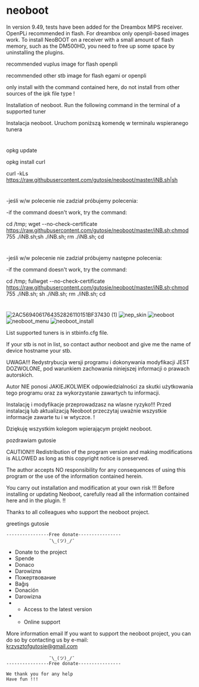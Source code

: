 # neoboot
In version 9.49, tests have been added for the Dreambox MIPS receiver. 
OpenPLi recommended in flash. For dreambox only openpli-based images work.
To install NeoBOOT on a receiver with a small amount of flash memory, such as the DM500HD, you need to free up some space by uninstalling the plugins.

recommended vuplus image for flash openpli

recommended other stb image for flash egami or openpli

only install with the command contained here, do not install from other sources of the ipk file type !

Installation of neoboot.  Run the following command in the terminal of a supported tuner 
 
Instalacja neoboot. Uruchom poniższą komendę w terminalu wspieranego tunera

#

opkg update 

opkg install curl 

curl -kLs https://raw.githubusercontent.com/gutosie/neoboot/master/iNB.sh|sh

#

-jeśli w/w polecenie nie zadział próbujemy polecenia:

-if the command doesn't work, try the command:


cd /tmp; wget --no-check-certificate https://raw.githubusercontent.com/gutosie/neoboot/master/iNB.sh;chmod 755 ./iNB.sh;sh ./iNB.sh; rm ./iNB.sh; cd 

#

-jeśli w/w polecenie nie zadział próbujemy następne polecenia:

-if the command doesn't work, try the command:

cd /tmp; fullwget --no-check-certificate https://raw.githubusercontent.com/gutosie/neoboot/master/iNB.sh;chmod 755 ./iNB.sh; sh ./iNB.sh; rm ./iNB.sh; cd

#

![2AC5694061764352826110151BF37430 (1)](https://user-images.githubusercontent.com/4014580/147877740-0d115fa1-ba09-4527-9dfb-ee6585651a66.jpg)
![nep_skin](https://user-images.githubusercontent.com/4014580/145280636-0491cfa8-691f-4aec-b716-3248d5dfef4b.jpg)
![neoboot](https://user-images.githubusercontent.com/4014580/145025575-966b82bb-d8b5-48ba-84bd-f2fc41ce8758.jpg)
![neoboot_menu](https://user-images.githubusercontent.com/4014580/145025978-4702fab0-853d-4f9c-b1b3-f4a8fb51fcb1.jpg)
![neoboot_install](https://user-images.githubusercontent.com/4014580/145026311-b9a19c79-81af-4ded-b79a-56f73f30b3fb.jpg)


List supported tuners is in stbinfo.cfg file. 

If your stb is not in list, so contact author neoboot and give me the name of device hostname your stb.


UWAGA!!! 
 Redystrybucja wersji programu i dokonywania modyfikacji JEST DOZWOLONE, pod warunkiem zachowania niniejszej informacji o prawach autorskich. 

Autor NIE ponosi JAKIEJKOLWIEK odpowiedzialności za skutki użytkowania tego programu oraz za wykorzystanie zawartych tu informacji.

Instalację i modyfikacje przeprowadzasz na wlasne ryzyko!!! Przed instalacją lub aktualizacją Neoboot przeczytaj uważnie wszystkie informacje zawarte tu i w wtyczce. !

Dziękuję wszystkim kolegom wpierającym projekt neoboot.

pozdrawiam gutosie

CAUTION!!!
  Redistribution of the program version and making modifications is ALLOWED as long as this copyright notice is preserved.

The author accepts NO responsibility for any consequences of using this program or the use of the information contained herein.

You carry out installation and modification at your own risk !!! Before installing or updating Neoboot, carefully read all the information contained here and in the plugin. !!

Thanks to all colleagues who support the neoboot project.

greetings gutosie

    ----------------Free donate----------------   
                    ¯\_(ツ)_/¯ 
*    Donate to the project
*    Spende
*    Donaco
*    Darowizna
*    Пожертвование    
*    Bağış
*    Donación  
*    Darowizna
*    - Access to the latest version 
*    - Online support 

More information email 
If you want to support the neoboot project, you can do so by contacting us by e-mail:         
krzysztofgutosie@gmail.com    

                    ¯\_(ツ)_/¯ 
    ----------------Free donate----------------   

    We thank you for any help                 
    Have fun !!!

